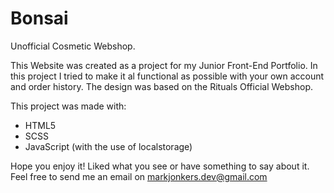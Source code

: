 # Bonsai
Unofficial Cosmetic Webshop.

This Website was created as a project for my Junior Front-End Portfolio.
In this project I tried to make it al functional as possible with your own account and order history.
The design was based on the Rituals Official Webshop.

This project was made with:
- HTML5
- SCSS
- JavaScript (with the use of localstorage)

Hope you enjoy it!
Liked what you see or have something to say about it. Feel free to send me an email on markjonkers.dev@gmail.com
